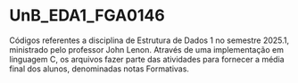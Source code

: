 # UnB_EDA1_FGA0146
Códigos referentes a disciplina de Estrutura de Dados 1 no semestre 2025.1,  ministrado pelo professor John Lenon. Através de uma implementação em linguagem C, os arquivos fazer parte das atividades para fornecer a média final dos alunos, denominadas notas Formativas.
